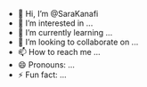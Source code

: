 - 👋 Hi, I’m @SaraKanafi
- 👀 I’m interested in ...
- 🌱 I’m currently learning ...
- 💞️ I’m looking to collaborate on ...
- 📫 How to reach me ...
- 😄 Pronouns: ...
- ⚡ Fun fact: ...

<!---
SaraKanafi/SaraKanafi is a ✨ special ✨ repository because its `README.md` (this file) appears on your GitHub profile.
You can click the Preview link to take a look at your changes.
--->

